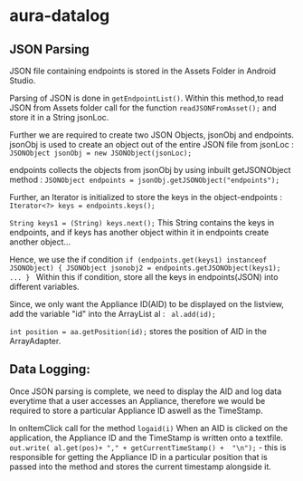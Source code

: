 # aura-datalog

## JSON Parsing 

JSON file containing endpoints is stored in the Assets Folder in Android Studio.


Parsing of JSON is done in ```getEndpointList()```.
Within this method,to read JSON from Assets folder call for the function ```readJSONFromAsset();```  and store it in a String jsonLoc. 

Further we are required to create two JSON Objects, jsonObj and endpoints. 
jsonObj is used to create an object out of the entire JSON file from jsonLoc : ```JSONObject jsonObj = new JSONObject(jsonLoc);```

endpoints collects the objects from jsonObj by using inbuilt getJSONObject method : ```JSONObject endpoints = jsonObj.getJSONObject("endpoints");```

Further, an Iterator is initialized to store the keys in the object-endpoints : ```Iterator<?> keys = endpoints.keys();```


```String keys1 = (String) keys.next();``` This String contains the keys in endpoints, and if keys has another object within it in endpoints create another object...

Hence, we use the if condition ```if (endpoints.get(keys1) instanceof JSONObject)
{
JSONObject jsonobj2 = endpoints.getJSONObject(keys1);
... } ``` 
Within this if condition, store all the keys in endpoints(JSON) into different variables. 

Since, we only want the Appliance ID(AID) to be displayed on the listview, add the variable "id" into the ArrayList al : ``` al.add(id);```

```int position = aa.getPosition(id);``` stores the position of AID in the ArrayAdapter.



## Data Logging: 
Once JSON parsing is complete, we need to display the AID and log data everytime that a user accesses an Appliance, therefore we would be required to store a particular Appliance ID aswell as the TimeStamp. 

In onItemClick call for the method ```logaid(i)```
When an AID is clicked on the application, the Appliance ID and the TimeStamp is written onto a textfile. 
            ```out.write( al.get(pos)+ "," + getCurrentTimeStamp() +  "\n");``` - this is responsible for getting the Appliance ID in a particular position that is passed into the method and stores the current timestamp alongside it. 
            
            
            
      






                    
               
                    






